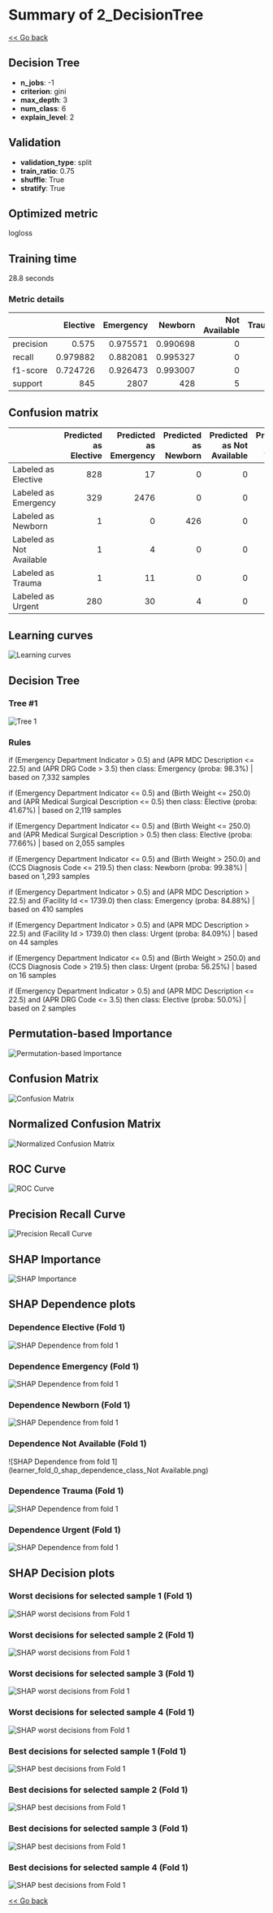 # Summary of 2_DecisionTree

[<< Go back](../README.md)


## Decision Tree
- **n_jobs**: -1
- **criterion**: gini
- **max_depth**: 3
- **num_class**: 6
- **explain_level**: 2

## Validation
 - **validation_type**: split
 - **train_ratio**: 0.75
 - **shuffle**: True
 - **stratify**: True

## Optimized metric
logloss

## Training time

28.8 seconds

### Metric details
|           |   Elective |   Emergency |    Newborn |   Not Available |   Trauma |      Urgent |   accuracy |   macro avg |   weighted avg |   logloss |
|:----------|-----------:|------------:|-----------:|----------------:|---------:|------------:|-----------:|------------:|---------------:|----------:|
| precision |   0.575    |    0.975571 |   0.990698 |               0 |        0 |   0.8125    |   0.846067 |    0.558961 |       0.884722 |  0.388353 |
| recall    |   0.979882 |    0.882081 |   0.995327 |               0 |        0 |   0.0397554 |   0.846067 |    0.482841 |       0.846067 |  0.388353 |
| f1-score  |   0.724726 |    0.926473 |   0.993007 |               0 |        0 |   0.0758017 |   0.846067 |    0.453335 |       0.827938 |  0.388353 |
| support   | 845        | 2807        | 428        |               5 |       12 | 327         |   0.846067 | 4424        |    4424        |  0.388353 |


## Confusion matrix
|                          |   Predicted as Elective |   Predicted as Emergency |   Predicted as Newborn |   Predicted as Not Available |   Predicted as Trauma |   Predicted as Urgent |
|:-------------------------|------------------------:|-------------------------:|-----------------------:|-----------------------------:|----------------------:|----------------------:|
| Labeled as Elective      |                     828 |                       17 |                      0 |                            0 |                     0 |                     0 |
| Labeled as Emergency     |                     329 |                     2476 |                      0 |                            0 |                     0 |                     2 |
| Labeled as Newborn       |                       1 |                        0 |                    426 |                            0 |                     0 |                     1 |
| Labeled as Not Available |                       1 |                        4 |                      0 |                            0 |                     0 |                     0 |
| Labeled as Trauma        |                       1 |                       11 |                      0 |                            0 |                     0 |                     0 |
| Labeled as Urgent        |                     280 |                       30 |                      4 |                            0 |                     0 |                    13 |

## Learning curves
![Learning curves](learning_curves.png)

## Decision Tree 

### Tree #1
![Tree 1](learner_fold_0_tree.svg)

### Rules

if (Emergency Department Indicator > 0.5) and (APR MDC Description <= 22.5) and (APR DRG Code > 3.5) then class: Emergency (proba: 98.3%) | based on 7,332 samples

if (Emergency Department Indicator <= 0.5) and (Birth Weight <= 250.0) and (APR Medical Surgical Description <= 0.5) then class: Elective (proba: 41.67%) | based on 2,119 samples

if (Emergency Department Indicator <= 0.5) and (Birth Weight <= 250.0) and (APR Medical Surgical Description > 0.5) then class: Elective (proba: 77.66%) | based on 2,055 samples

if (Emergency Department Indicator <= 0.5) and (Birth Weight > 250.0) and (CCS Diagnosis Code <= 219.5) then class: Newborn (proba: 99.38%) | based on 1,293 samples

if (Emergency Department Indicator > 0.5) and (APR MDC Description > 22.5) and (Facility Id <= 1739.0) then class: Emergency (proba: 84.88%) | based on 410 samples

if (Emergency Department Indicator > 0.5) and (APR MDC Description > 22.5) and (Facility Id > 1739.0) then class: Urgent (proba: 84.09%) | based on 44 samples

if (Emergency Department Indicator <= 0.5) and (Birth Weight > 250.0) and (CCS Diagnosis Code > 219.5) then class: Urgent (proba: 56.25%) | based on 16 samples

if (Emergency Department Indicator > 0.5) and (APR MDC Description <= 22.5) and (APR DRG Code <= 3.5) then class: Elective (proba: 50.0%) | based on 2 samples





## Permutation-based Importance
![Permutation-based Importance](permutation_importance.png)
## Confusion Matrix

![Confusion Matrix](confusion_matrix.png)


## Normalized Confusion Matrix

![Normalized Confusion Matrix](confusion_matrix_normalized.png)


## ROC Curve

![ROC Curve](roc_curve.png)


## Precision Recall Curve

![Precision Recall Curve](precision_recall_curve.png)



## SHAP Importance
![SHAP Importance](shap_importance.png)

## SHAP Dependence plots

### Dependence Elective (Fold 1)
![SHAP Dependence from fold 1](learner_fold_0_shap_dependence_class_Elective.png)
### Dependence Emergency (Fold 1)
![SHAP Dependence from fold 1](learner_fold_0_shap_dependence_class_Emergency.png)
### Dependence Newborn (Fold 1)
![SHAP Dependence from fold 1](learner_fold_0_shap_dependence_class_Newborn.png)
### Dependence Not Available (Fold 1)
![SHAP Dependence from fold 1](learner_fold_0_shap_dependence_class_Not Available.png)
### Dependence Trauma (Fold 1)
![SHAP Dependence from fold 1](learner_fold_0_shap_dependence_class_Trauma.png)
### Dependence Urgent (Fold 1)
![SHAP Dependence from fold 1](learner_fold_0_shap_dependence_class_Urgent.png)

## SHAP Decision plots

### Worst decisions for selected sample 1 (Fold 1)
![SHAP worst decisions from Fold 1](learner_fold_0_sample_0_worst_decisions.png)
### Worst decisions for selected sample 2 (Fold 1)
![SHAP worst decisions from Fold 1](learner_fold_0_sample_1_worst_decisions.png)
### Worst decisions for selected sample 3 (Fold 1)
![SHAP worst decisions from Fold 1](learner_fold_0_sample_2_worst_decisions.png)
### Worst decisions for selected sample 4 (Fold 1)
![SHAP worst decisions from Fold 1](learner_fold_0_sample_3_worst_decisions.png)
### Best decisions for selected sample 1 (Fold 1)
![SHAP best decisions from Fold 1](learner_fold_0_sample_0_best_decisions.png)
### Best decisions for selected sample 2 (Fold 1)
![SHAP best decisions from Fold 1](learner_fold_0_sample_1_best_decisions.png)
### Best decisions for selected sample 3 (Fold 1)
![SHAP best decisions from Fold 1](learner_fold_0_sample_2_best_decisions.png)
### Best decisions for selected sample 4 (Fold 1)
![SHAP best decisions from Fold 1](learner_fold_0_sample_3_best_decisions.png)

[<< Go back](../README.md)
